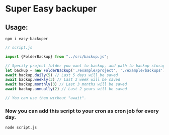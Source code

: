 # Super Easy backuper


## Usage:
```shell
npm i easy-backuper
```

```js
// script.js

import {FolderBackup} from "../src/backup.js";

// Specify project folder you want to backup, and path to backup storage
let backup = new FolderBackup('./example/project', './example/backups') // IN, OUT
await backup.daily(5) // Last 5 days will be saved
await backup.weekly(3) // Last 3 week will be saved
await backup.monthly(3) // Last 3 months will be saved
await backup.annually(2) // Last 2 years will be saved

// You can use them without "await".
```

### Now you can add this script to your cron as cron job for every day.

```shell
node script.js
```